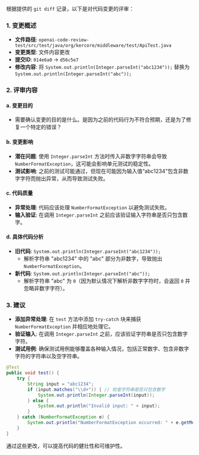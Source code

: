 根据提供的 `git diff` 记录，以下是对代码变更的评审：

### 1. 变更概述
- **文件路径**: `openai-code-review-test/src/test/java/org/kercore/middleware/test/ApiTest.java`
- **变更类型**: 文件内容更改
- **提交ID**: `014e6a0` -> `d56c5e7`
- **修改内容**: 将 `System.out.println(Integer.parseInt("abc1234"));` 替换为 `System.out.println(Integer.parseInt("abc"));`

### 2. 评审内容
#### a. 变更目的
- 需要确认变更的目的是什么。是因为之前的代码行为不符合预期，还是为了修复一个特定的错误？

#### b. 变更影响
- **潜在问题**: 使用 `Integer.parseInt` 方法时传入非数字字符串会导致 `NumberFormatException`，这可能会影响单元测试的稳定性。
- **测试影响**: 之前的测试可能通过，但现在可能因为输入值“abc1234”包含非数字字符而抛出异常，从而导致测试失败。

#### c. 代码质量
- **异常处理**: 代码应该处理 `NumberFormatException` 以避免测试失败。
- **输入验证**: 在调用 `Integer.parseInt` 之前应该验证输入字符串是否只包含数字。

#### d. 具体代码分析
- **旧代码**: `System.out.println(Integer.parseInt("abc1234"));`
  - 解析字符串 "abc1234" 中的 "abc" 部分为非数字，导致抛出 `NumberFormatException`。
- **新代码**: `System.out.println(Integer.parseInt("abc"));`
  - 解析字符串 "abc" 为 `0`（因为默认情况下解析非数字字符时，会返回 `0` 并忽略非数字字符）。

### 3. 建议
- **添加异常处理**: 在 `test` 方法中添加 `try-catch` 块来捕获 `NumberFormatException` 并相应地处理它。
- **验证输入**: 在调用 `Integer.parseInt` 之前，应该验证字符串是否只包含数字字符。
- **测试用例**: 确保测试用例能够覆盖各种输入情况，包括正常数字、包含非数字字符的字符串以及空字符串。

```java
@Test
public void test() {
    try {
        String input = "abc1234";
        if (input.matches("\\d+")) { // 检查字符串是否只包含数字
            System.out.println(Integer.parseInt(input));
        } else {
            System.out.println("Invalid input: " + input);
        }
    } catch (NumberFormatException e) {
        System.out.println("NumberFormatException occurred: " + e.getMessage());
    }
}
```

通过这些更改，可以提高代码的健壮性和可维护性。